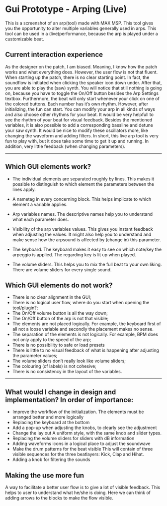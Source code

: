 # Gui Prototype - Arping (Live)
  

This is a screenshot of an arp(tool) made with MAX MSP. This tool gives you the opportunity to alter multiple variables generally used in arps. This tool can be used in a (live)performance, because the arp is played under a customizable beat.




## Current interaction experience
As the designer on the patch, I am biased. Meaning, I know how the patch works and what everything does. However, the user flow is not that fluent. When starting up the patch, there is no clear starting point. In fact, the soundflow is initiated when clicking the speaker icon down under. After that, you are able to play the (saw) synth. You will notice that still nothing is going on, because you have to toggle the On/Off button besides the Arp Settings textbox. Furthermore, the beat will only start whenever your click on one of the colored buttons. Each number has it’s own rhythm. However, after initializing, the fun can start. You can modify your arp in all kinds of ways and also choose other rhythms for your beat. It would be very helpfull to see the rhythm of your beat for visual feedback. Besides the mentioned variables, it is also possible to add a corresponding bassline and detune your saw synth. It would be nice to modify these oscillators more, like changing the waveform and adding filters. In short, this live arp tool is very fun to play with, but it does take some time to get it up and running. In addition, very little feedback (when changing parameters).


________________
## Which GUI elements work?
* The individual elements are separated roughly by lines.
This makes it possible to distinguish to which element the parameters between the lines apply.

* A nametag in every concerning block.
This helps implicate to which element a variable applies.

* Arp variables names.
The descriptive names help you to understand what each parameter does.

* Visibility of the arp variables values.
This gives you instant feedback when adjusting the values. It might also help you to understand and make sense how the arpsound is affected by (change in) this parameter.

* The keyboard.
The keyboard makes it easy to see on which note/key the arpeggio is applied. The regarding key is lit up when played.

* The volume sliders.
This helps you to mix the full beat to your own liking. There are volume sliders for every single sound.

## Which GUI elements do not work?
* There is no clear alignment in the GUI;
* There is no logical user flow, where do you start when opening the tool/plugin?;
* The On/Off volume button is all the way down;
* The On/Off button of the arp is not that visible;
* The elements are not placed logically. For example, the keyboard first of all not a loose variable and secondly the placement makes no sense.
* The separation of the elements is not logically. For example, BPM does not only apply to the speed of the arp;
* There is no possibility to safe or load presets
* There is little to no visual feedback of what is happening after adjusting the parameter values;
* The volume sliders don’t really look like volume sliders;
* The colouring (of labels) is not cohesive;
* There is no consistency in the layout of the variables.

________________

## What would I change in design and implementation? In order of importance:
* Improve the workflow of the initialization. 
The elements must be arranged better and more logically
* Replacing the keyboard at the bottom
* Add a pop-up when adjusting the knobs, to clearly see the adjustment
* Change the lay out
A uniform style, with the same knob and slider types.
* Replacing the volume sliders for sliders with dB information
* Adding waveforms icons in a logical place to adjust the soundwave
* Make the drum patterns for the beat visible
This will contain of three visible sequences for the three beatlayers: Kick, Clap and Hihat.
* Adding a knob for filtering the sounds

## Making the use more fun
A way to facilitate a better user flow is to give a lot of visible feedback. This helps to user to understand what he/she is doing. Here we can think of adding arrows to the blocks to make the flow visible.
